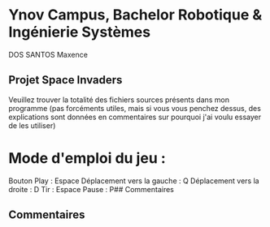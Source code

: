 # Ynov Campus, Bachelor Robotique & Ingénierie Systèmes
  DOS SANTOS Maxence
  ## Projet Space Invaders

Veuillez trouver la totalité des fichiers sources présents dans mon programme (pas forcéments utiles, mais si vous vous penchez dessus, des explications sont données en commentaires sur pourquoi j'ai voulu essayer de les utiliser)

# Mode d'emploi du jeu :

Bouton Play : Espace
Déplacement vers la gauche : Q
Déplacement vers la droite : D
Tir : Espace
Pause : P## Commentaires


## Commentaires

